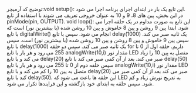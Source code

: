 توضیح کد آرمیچر:void setup():
این تابع یک بار در ابتدای اجرای برنامه اجرا می شود.  
در این بخش، پین های 8، 9 و 10 به عنوان خروجی تعریف می شوند با استفاده از تابع pinMode(pin, OUTPUT).
                                                                                                                                 void loop():
این تابع به صورت مداوم در یک حلقه اجرا می شود.
ابتدا پین 9 روشن و پین 8 خاموش و پین 10 روشن شده (با بیشترین نور) است که با تابع digitalWrite() انجام می شود.
سپس با تابع delay(1000) یک ثانیه صبر می کند.
سپس پین 9 خاموش و پین 8 روشن و پین 10 روشن شده (با بیشترین نور) است.
سپس با تابع delay(1000) یک ثانیه صبر می کند.
سپس دو حلقه for داریم. حلقه اول از 0 تا 255 می رود و هر بار با تابع analogWrite(10,i) مقدار نور LED متصل به پین 10 را زیاد می کند و با تابع delay(20) صبر می کند.
بعد از آن کمی صبر می کند با تابع delay(50)
سپس حلقه دوم از 0 تا 255 می رود و هر بار با تابع analogWrite(10,i) مقدار نور LED متصل به پین 10 را کم می کند و با تابع delay(20) صبر می کند
بعد از آن کمی صبر می کند با تابع delay(50).
این حلقه ها باعث می شود که LED به تدریج نورش زیاد و کم شود.
سپس حلقه به ابتدای خود بازگشته و این فرایندها تکرار می شود.
